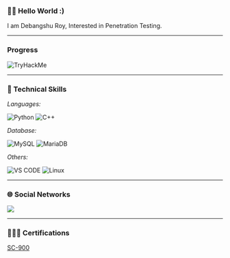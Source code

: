 ### 👋🏻 Hello World :)  

I am Debangshu Roy, Interested in Penetration Testing.  

---  

### Progress  

 <img src="https://tryhackme-badges.s3.amazonaws.com/Debang5hu.png" alt="TryHackMe">  
 
 

---  

### 💼 Technical Skills

*Languages:*  

![Python](https://img.shields.io/badge/python-3670A0?style=for-the-badge&logo=python&logoColor=ffdd54)  ![C++](https://img.shields.io/badge/c++-%2300599C.svg?style=for-the-badge&logo=c%2B%2B&logoColor=white)  

*Database:*  

![MySQL](https://img.shields.io/badge/mysql-%2300f.svg?style=for-the-badge&logo=mysql&logoColor=white)  ![MariaDB](https://img.shields.io/badge/MariaDB-003545?style=for-the-badge&logo=mariadb&logoColor=white)  

*Others:*  

![VS CODE](https://img.shields.io/badge/Visual_Studio_Code-0078D4?style=for-the-badge&logo=visual%20studio%20code&logoColor=white) ![Linux](https://img.shields.io/badge/Linux-FCC624?style=for-the-badge&logo=linux&logoColor=black)  

---  

### 🌐 Social Networks  

<p align="left">
<a href="https://linkedin.com/in/debangshu-roy-773827254" target="blank">  <img align="center" src="https://img.shields.io/badge/LinkedIn-0077B5?style=for-the-badge&logo=linkedin&logoColor=white"/></a>
</p>

---  

### 👨🏻‍🎓 Certifications  

<a href="https://www.credly.com/badges/15e9cb4a-74d9-4a6b-aed6-75d4e1ad52d8/public_url" >SC-900</a>

